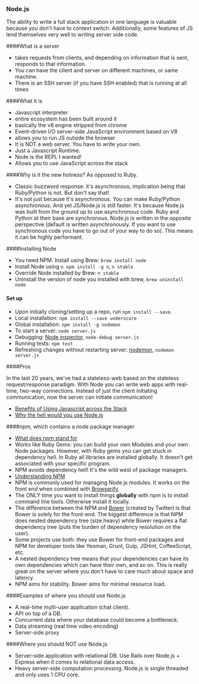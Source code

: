 ### Node.js

The ability to write a full stack application in one language is valuable because you don't have to context switch. Additionally, some features of JS lend themselves very well to writing server side code.

####What is a server

- takes requests from clients, and depending on information that is sent, responds to that information.
- You can have the client and server on different machines, or same machine.
- There is an SSH server (if you have SSH enabled) that is running at all times

####What it is

- Javascript interpreter
- entire ecosystem has been built around it
- basically the v8 engine stripped from chrome
- Event-driven I/O server-side JavaScript environment based on V8
- allows you to run JS outside the browser
- It is NOT a web server. You have to write your own.
- Just a Javascript Runtime.
- Node is the REPL I wanted!
- Allows you to use JavaScript across the stack

####Why is it the new hotness? As opposed to Ruby.

- Classic buzzword response: it's asynchronous, implication being that Ruby/Python is not. But don't say that!
- It's not just because it's asynchronous. You can make Ruby/Python asynchronous. And yet JS/Node.js is still faster. It's because Node.js was built from the ground up to use asynchronous code. Ruby and Python at their base are synchronous. Node.js is written in the opposite perspective (default is written asynchronously. If you want to use synchronous code you have to go out of your way to do so). This means it can be highly performant.

####Installing Node

- You need NPM. Install using Brew: `brew install node`
- Install Node using `n`. `npm install -g n`, `n stable`
- Override Node installed by Brew: `n stable`
- Uninstall the version of node you installed with brew, `brew uninstall node`

#### Set up

- Upon initially cloning/setting up a repo, run `npm install --save`.
- Local installation: `npm install --save underscore`
- Global installation: `npm install -g nodemon`
- To start a server: `node server.js`
- Debugging: [Node inspector](https://github.com/node-inspector/node-inspector), `node-debug server.js`
- Running tests: `npm test`
- Refreshing changes without restarting server: [nodemon](https://github.com/remy/nodemon), `nodemon server.js`

####Pros

In the last 20 years, we've had a stateless-web based on the stateless request/response paradigm. With Node you can write web apps with real-time, two-way connections. Instead of just the client initiating communication, now the server can initiate communication!

- [Benefits of Using Javascript across the Stack](http://www.toptal.com/javascript/guide-to-full-stack-javascript-initjs)
- [Why the hell would you use Node.js](http://www.toptal.com/nodejs/why-the-hell-would-i-use-node-js)

####npm, which contains a node package manager

- [What does npm stand for](https://docs.npmjs.com/misc/faq#if-npm-is-an-acronym-why-is-it-never-capitalized)
- Works like Ruby Gems: you can build your own Modules and your own Node packages. However, with Ruby gems you can get stuck in dependency hell. In Ruby all libraries are installed globally. It doesn't get associated with your specific program. 
- NPM avoids dependency hell! It's the wild west of package managers.
- [Understanding NPM](https://unpm.nodesource.com/)
- NPM is commonly used for managing Node.js modules. It works on the front end when combined with [Browserify](http://browserify.org/).
- The ONLY time you want to install things **globally** with npm is to install command line tools. Otherwise install it locally.
- The difference between the NPM and [Bower](http://bower.io/) (created by Twitter) is that Bower is solely for the front-end. The biggest difference is that NPM does nested dependency tree (size heavy) while Bower requires a flat dependency tree (puts the burden of dependency resolution on the user).
- Some projects use both: they use Bower for front-end packages and NPM for developer tools like Yeoman, Grunt, Gulp, JSHint, CoffeeScript, etc.
- A nested dependency tree means that your dependencies can have its own dependencies which can have their own, and so on. This is really great on the server where you don't have to care much about space and latency.
- NPM aims for stability. Bower aims for minimal resource load. 

####Examples of where you should use Node.js

- A real-time multi-user application (chat client).
- API on top of a DB.
- Concurrent data where your database could become a bottleneck.
- Data streaming (real time video encoding)
- Server-side proxy

####Where you should NOT use Node.js

- Server-side application with relational DB. Use Rails over Node.js + Express when it comes to relational data access.
- Heavy server-side computation processing. Node.js is single threaded and only uses 1 CPU core.




